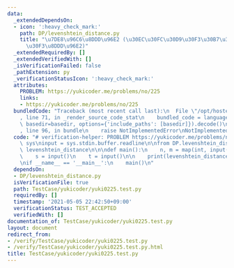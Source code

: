 ```yaml
---
data:
  _extendedDependsOn:
  - icon: ':heavy_check_mark:'
    path: DP/levenshtein_distance.py
    title: "\u7DE8\u96C6\u8DDD\u96E2 (\u30EC\u30FC\u30D9\u30F3\u30B7\u30E5\u30BF\u30A4\
      \u30F3\u8DDD\u96E2)"
  _extendedRequiredBy: []
  _extendedVerifiedWith: []
  _isVerificationFailed: false
  _pathExtension: py
  _verificationStatusIcon: ':heavy_check_mark:'
  attributes:
    PROBLEM: https://yukicoder.me/problems/no/225
    links:
    - https://yukicoder.me/problems/no/225
  bundledCode: "Traceback (most recent call last):\n  File \"/opt/hostedtoolcache/Python/3.10.5/x64/lib/python3.10/site-packages/onlinejudge_verify/documentation/build.py\"\
    , line 71, in _render_source_code_stat\n    bundled_code = language.bundle(stat.path,\
    \ basedir=basedir, options={'include_paths': [basedir]}).decode()\n  File \"/opt/hostedtoolcache/Python/3.10.5/x64/lib/python3.10/site-packages/onlinejudge_verify/languages/python.py\"\
    , line 96, in bundle\n    raise NotImplementedError\nNotImplementedError\n"
  code: "# verification-helper: PROBLEM https://yukicoder.me/problems/no/225\nimport\
    \ sys\ninput = sys.stdin.buffer.readline\n\nfrom DP.levenshtein_distance import\
    \ levenshtein_distance\n\n\ndef main():\n    n, m = map(int, input().split())\n\
    \    s = input()\n    t = input()\n\n    print(levenshtein_distance(s, t))\n\n\
    \nif __name__ == '__main__':\n    main()\n"
  dependsOn:
  - DP/levenshtein_distance.py
  isVerificationFile: true
  path: TestCase/yukicoder/yuki0225.test.py
  requiredBy: []
  timestamp: '2021-05-05 22:42:50+09:00'
  verificationStatus: TEST_ACCEPTED
  verifiedWith: []
documentation_of: TestCase/yukicoder/yuki0225.test.py
layout: document
redirect_from:
- /verify/TestCase/yukicoder/yuki0225.test.py
- /verify/TestCase/yukicoder/yuki0225.test.py.html
title: TestCase/yukicoder/yuki0225.test.py
---
```

